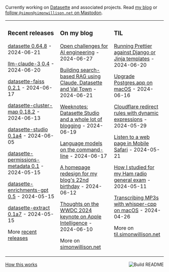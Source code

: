 Currently working on [Datasette](https://datasette.io/) and associated projects. Read [my blog](https://simonwillison.net/) or <a href="https://fedi.simonwillison.net/@simon">follow `@simon@simonwillison.net` on Mastodon</a>.

<table><tr><td valign="top" width="33%">

### Recent releases
<!-- recent_releases starts -->
[datasette 0.64.8](https://github.com/simonw/datasette/releases/tag/0.64.8) - 2024-06-21

[llm-claude-3 0.4](https://github.com/simonw/llm-claude-3/releases/tag/0.4) - 2024-06-20

[datasette-faiss 0.2.1](https://github.com/simonw/datasette-faiss/releases/tag/0.2.1) - 2024-06-17

[datasette-cluster-map 0.18.2](https://github.com/simonw/datasette-cluster-map/releases/tag/0.18.2) - 2024-06-13

[datasette-studio 0.1a4](https://github.com/datasette/datasette-studio/releases/tag/0.1a4) - 2024-06-05

[datasette-permissions-metadata 0.1](https://github.com/datasette/datasette-permissions-metadata/releases/tag/0.1) - 2024-05-15

[datasette-enrichments-gpt 0.5](https://github.com/datasette/datasette-enrichments-gpt/releases/tag/0.5) - 2024-05-15

[datasette-extract 0.1a7](https://github.com/datasette/datasette-extract/releases/tag/0.1a7) - 2024-05-15
<!-- recent_releases ends -->
More [recent releases](https://github.com/simonw/simonw/blob/main/releases.md)
</td><td valign="top" width="34%">

### On my blog
<!-- blog starts -->
[Open challenges for AI engineering](https://simonwillison.net/2024/Jun/27/ai-worlds-fair/) - 2024-06-27

[Building search-based RAG using Claude, Datasette and Val Town](https://simonwillison.net/2024/Jun/21/search-based-rag/) - 2024-06-21

[Weeknotes: Datasette Studio and a whole lot of blogging](https://simonwillison.net/2024/Jun/19/datasette-studio/) - 2024-06-19

[Language models on the command-line](https://simonwillison.net/2024/Jun/17/cli-language-models/) - 2024-06-17

[A homepage redesign for my blog's 22nd birthday](https://simonwillison.net/2024/Jun/12/homepage-redesign/) - 2024-06-12

[Thoughts on the WWDC 2024 keynote on Apple Intelligence](https://simonwillison.net/2024/Jun/10/apple-intelligence/) - 2024-06-10
<!-- blog ends -->
More on [simonwillison.net](https://simonwillison.net/)
</td><td valign="top" width="33%">

### TIL
<!-- tils starts -->
[Running Prettier against Django or Jinja templates](https://til.simonwillison.net/npm/prettier-django) - 2024-06-20

[Upgrade Postgres.app on macOS](https://til.simonwillison.net/postgresql/upgrade-postgres-app) - 2024-06-16

[Cloudflare redirect rules with dynamic expressions](https://til.simonwillison.net/cloudflare/redirect-rules) - 2024-05-29

[Listen to a web page in Mobile Safari](https://til.simonwillison.net/ios/listen-to-page) - 2024-05-21

[How I studied for my Ham radio general exam](https://til.simonwillison.net/ham-radio/general) - 2024-05-11

[Transcribing MP3s with whisper-cpp on macOS](https://til.simonwillison.net/macos/whisper-cpp) - 2024-04-26
<!-- tils ends -->
More on [til.simonwillison.net](https://til.simonwillison.net/)
</td></tr></table>

<a href="https://github.com/simonw/simonw/actions"><img src="https://github.com/simonw/simonw/workflows/Build%20README/badge.svg" align="right" alt="Build README"></a> <a href="https://simonwillison.net/2020/Jul/10/self-updating-profile-readme/">How this works</a>
